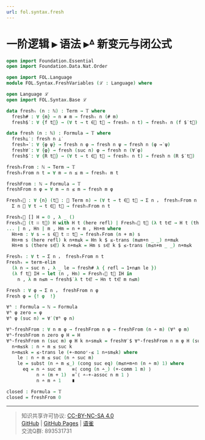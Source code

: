 ```yaml
---
url: fol.syntax.fresh
---
```


# 一阶逻辑 ▸ 语法 ▸ᐞ 新变元与闭公式

```agda
open import Foundation.Essential
open import Foundation.Data.Nat.Order

open import FOL.Language
module FOL.Syntax.FreshVariables (ℒ : Language) where

open Language ℒ
open import FOL.Syntax.Base ℒ
```

```agda
data freshₜ (n : ℕ) : Term → 𝕋 where
  fresh# : ∀ {m} → n ≢ m → freshₜ n (# m)
  fresh$̇ : ∀ {f t⃗} → (∀ t → t ∈⃗ t⃗ → freshₜ n t) → freshₜ n (f $̇ t⃗)
```

```agda
data fresh (n : ℕ) : Formula → 𝕋 where
  fresh⊥̇ : fresh n ⊥̇
  fresh→̇ : ∀ {φ ψ} → fresh n φ → fresh n ψ → fresh n (φ →̇ ψ)
  fresh∀̇ : ∀ {φ} → fresh (suc n) φ → fresh n (∀̇ φ)
  fresh$̇ : ∀ {R t⃗} → (∀ t → t ∈⃗ t⃗ → freshₜ n t) → fresh n (R $̇ t⃗)
```

```agda
freshₜFrom : ℕ → Term → 𝕋
freshₜFrom n t = ∀ m → n ≤ m → freshₜ m t
```

```agda
freshFrom : ℕ → Formula → 𝕋
freshFrom n φ = ∀ m → n ≤ m → fresh m φ
```

```agda
Freshₜ⃗ : ∀ {n} (t⃗ : 𝕍 Term n) → (∀ t → t ∈⃗ t⃗ → Σ n ， freshₜFrom n t) →
  Σ n ， ∀ t → t ∈⃗ t⃗ → freshₜFrom n t

Freshₜ⃗ [] H = 0 , λ _ ()
Freshₜ⃗ (t ∷ t⃗) H with H t (here refl) | Freshₜ⃗ t⃗ (λ t t∈⃗ → H t (there t∈⃗))
... | n , Hn | m , Hm = n + m , Hn+m where
  Hn+m : ∀ s → s ∈⃗ t ∷ t⃗ → freshₜFrom (n + m) s
  Hn+m s (here refl) k n+m≤k = Hn k $ ≤-trans (m≤m+n _ _) n+m≤k
  Hn+m s (there s∈⃗) k n+m≤k = Hm s s∈⃗ k $ ≤-trans (m≤n+m _ _) n+m≤k
```

```agda
Freshₜ : ∀ t → Σ n ， freshₜFrom n t
Freshₜ = term-elim
  (λ n → suc n , λ _ le → fresh# λ { refl → 1+n≰n le })
  (λ f t⃗ IH → let (n , Hn) = Freshₜ⃗ t⃗ IH in
    n , λ m n≤m → fresh$̇ λ t t∈⃗ → Hn t t∈⃗ m n≤m)
```

```agda
Fresh : ∀ φ → Σ n ， freshFrom n φ
Fresh φ = {! φ  !}
```

```agda
∀̇ⁿ : Formula → ℕ → Formula
∀̇ⁿ φ zero = φ
∀̇ⁿ φ (suc n) = ∀̇ (∀̇ⁿ φ n)
```

```agda
∀̇ⁿ-freshFrom : ∀ n m φ → freshFrom n φ → freshFrom (n ∸ m) (∀̇ⁿ φ m)
∀̇ⁿ-freshFrom n zero φ H = H
∀̇ⁿ-freshFrom n (suc m) φ H k n∸sm≤k = fresh∀̇ $ ∀̇ⁿ-freshFrom n m φ H (suc k) n∸m≤sk where
  n∸m≤sk : n ∸ m ≤ suc k
  n∸m≤sk = ≤-trans le (+-monoʳ-≤ 1 n∸sm≤k) where
    le : n ∸ m ≤ suc (n ∸ suc m)
    le = subst (n ∸ m ≤_) (cong suc eq) (m≤n+m∸n (n ∸ m) 1) where
      eq = n ∸ suc m    ≡⟨ cong (n ∸_) (+-comm 1 m) ⟩
           n ∸ (m + 1)  ≡˘⟨ ∸-+-assoc n m 1 ⟩
           n ∸ m ∸ 1    ∎
```

```agda
closed : Formula → 𝕋
closed = freshFrom 0
```

---
> 知识共享许可协议: [CC-BY-NC-SA 4.0](https://creativecommons.org/licenses/by-nc-sa/4.0/deed.zh)  
> [GitHub](https://github.com/choukh/MetaLogic/blob/main/src/FOL/Syntax/FreshVariables.lagda.md) | [GitHub Pages](https://choukh.github.io/MetaLogic/FOL.Syntax.FreshVariables.html) | [语雀](https://www.yuque.com/ocau/metalogic/fol.syntax.fresh)  
> 交流Q群: 893531731
  
